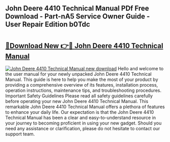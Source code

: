 ## John Deere 4410 Technical Manual PDf Free Download - Part-nA5 Service Owner Guide - User Repair Edition b0Tdc

# <h2><a href="http://bc89328.oget.top/?id=John+Deere+4410+Technical+Manual">🔗Download New 👉🔴 John Deere 4410 Technical Manual</a></h2>

[![John Deere 4410 Technical Manual new download](https://i.imgur.com/5g1atiW.png)](http://bc89328.oget.top/?id=John+Deere+4410+Technical+Manual)
Hello and welcome to the user manual for your newly unpacked John Deere 4410 Technical Manual. This guide is here to help you make the most of your product by providing a comprehensive overview of its features, installation process, operation instructions, maintenance tips, and troubleshooting procedures. Important Safety Guidelines Please read all safety guidelines carefully before operating your new John Deere 4410 Technical Manual. This remarkable John Deere 4410 Technical Manual offers a plethora of features to enhance your daily life. Our expectation is that the John Deere 4410 Technical Manual has been a clear and easy-to-understand resource in your journey to becoming proficient in using your new gadget. Should you need any assistance or clarification, please do not hesitate to contact our support team.
